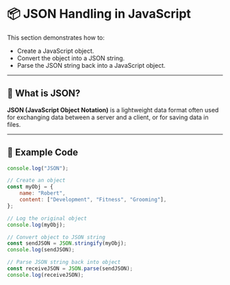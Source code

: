 # 📦 JSON Handling in JavaScript

This section demonstrates how to:

- Create a JavaScript object.
- Convert the object into a JSON string.
- Parse the JSON string back into a JavaScript object.

---

## 🔗 What is JSON?

**JSON (JavaScript Object Notation)** is a lightweight data format often used for exchanging data between a server and a client, or for saving data in files.

---

## 📄 Example Code

```javascript
console.log("JSON");

// Create an object
const myObj = {
    name: "Robert",
    content: ["Development", "Fitness", "Grooming"],
};

// Log the original object
console.log(myObj);

// Convert object to JSON string
const sendJSON = JSON.stringify(myObj);
console.log(sendJSON);

// Parse JSON string back into object
const receiveJSON = JSON.parse(sendJSON);
console.log(receiveJSON);
